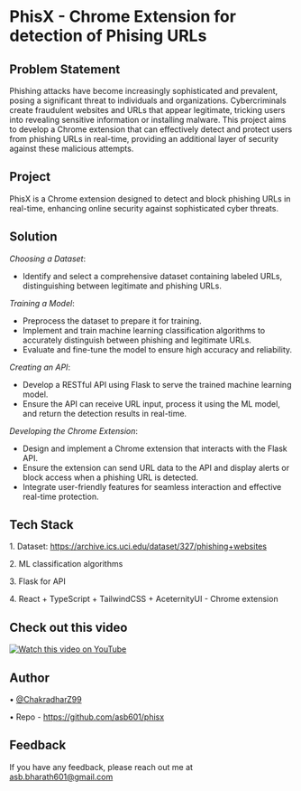 # PhisX - Chrome Extension for detection of Phising URLs

## Problem Statement

Phishing attacks have become increasingly sophisticated and prevalent, posing a significant threat
to individuals and organizations. Cybercriminals create fraudulent websites and URLs that appear
legitimate, tricking users into revealing sensitive information or installing malware. This project aims to develop a Chrome extension that can effectively
detect and protect users from phishing URLs in real-time, providing an additional layer of security
against these malicious attempts.


## Project

PhisX is a Chrome extension designed to detect and block phishing URLs in real-time, enhancing online security against sophisticated cyber threats.


## Solution

*Choosing a Dataset*:
   - Identify and select a comprehensive dataset containing labeled URLs, distinguishing between legitimate and phishing URLs.
   
*Training a Model*:
   - Preprocess the dataset to prepare it for training.
   - Implement and train machine learning classification algorithms to accurately distinguish between phishing and legitimate URLs.
   - Evaluate and fine-tune the model to ensure high accuracy and reliability.

*Creating an API*:
   - Develop a RESTful API using Flask to serve the trained machine learning model.
   - Ensure the API can receive URL input, process it using the ML model, and return the detection results in real-time.

*Developing the Chrome Extension*:
   - Design and implement a Chrome extension that interacts with the Flask API.
   - Ensure the extension can send URL data to the API and display alerts or block access when a phishing URL is detected.
   - Integrate user-friendly features for seamless interaction and effective real-time protection.


## Tech Stack

1.⁠ ⁠Dataset: https://archive.ics.uci.edu/dataset/327/phishing+websites

2.⁠ ⁠ML classification algorithms

3.⁠ ⁠Flask for API

4.⁠ ⁠React + TypeScript + TailwindCSS + AceternityUI - Chrome extension

## Check out this video

[![Watch this video on YouTube](https://img.youtube.com/vi/CAlDwQ-C4pI/0.jpg)](https://youtu.be/CAlDwQ-C4pI?si=s-igmY8i9POim0QD)


## Author

•⁠  ⁠[@ChakradharZ99]([https://github.com/ChakradharZ99](https://github.com/asb601))

•⁠  ⁠Repo - https://github.com/asb601/phisx

## Feedback

If you have any feedback, please reach out me at asb.bharath601@gmail.com
